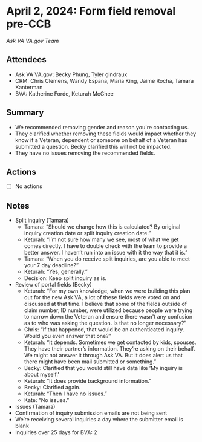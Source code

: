 # April 2, 2024: Form field removal pre-CCB
*Ask VA VA.gov Team*

## Attendees

- Ask VA VA.gov: Becky Phung, Tyler gindraux
- CRM: Chris Clemens, Wandy Espana, Maria King, Jaime Rocha, Tamara Kanterman
- BVA: Katherine Forde, Keturah McGhee

## Summary

- We recommended removing gender and reason you're contacting us.
- They clarified whether removing these fields would impact whether they know if a Veteran, dependent or someone on behalf of a Veteran has submitted a question. Becky clarified this will not be impacted.
- They have no issues removing the recommended fields.

## Actions

- [ ] No actions

## Notes

- Split inquiry (Tamara)
  - Tamara: “Should we change how this is calculated? By original inquiry creation date or split inquiry creation date.”
  - Keturah: “I’m not sure how many we see, most of what we get comes directly. I have to double check with the team to provide a better answer. I haven’t run into an issue with it the way that it is.”
  - Tamara: “When you do receive split inquiries, are you able to meet your 7 day deadline?”
  - Keturah: “Yes, generally.”
  - Decision: Keep split inquiry as is.
- Review of portal fields (Becky)
  - Keturah: “For my own knowledge, when we were building this plan out for the new Ask VA, a lot of these fields were voted on and discussed at that time. I believe that some of the fields outside of claim number, ID number, were utilized because people were trying to narrow down the Veteran and ensure there wasn't any confusion as to who was asking the question. Is that no longer necessary?”
  - Chris: “If that happened, that would be an authenticated inquiry. Would you even answer that one?”
  - Keturah: “It depends. Sometimes we get contacted by kids, spouses. They have their partner’s information. They’re asking on their behalf. We might not answer it through Ask VA. But it does alert us that there might have been mail submitted or something.”
  - Becky: Clarified that you would still have data like ‘My inquiry is about myself.’
  - Keturah: “It does provide background information.”
  - Becky: Clarified again.
  - Keturah: “Then I have no issues.”
  - Kate: “No issues.”
- Issues (Tamara)
- Confirmation of inquiry submission emails are not being sent
- We’re receiving several inquiries a day where the submitter email is blank
- Inquiries over 25 days for BVA: 2

